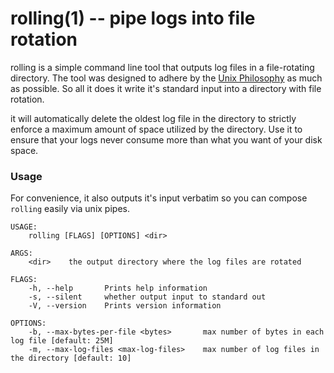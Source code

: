 # rolling(1) -- pipe logs into file rotation

rolling is a simple command line tool that outputs log files in a file-rotating directory.
The tool was designed to adhere by the [Unix Philosophy](https://en.wikipedia.org/wiki/Unix_philosophy)
as much as possible. So all it does it write it's standard input into a directory with file rotation.

it will automatically delete the oldest log file in the directory to strictly enforce a maximum amount
of space utilized by the directory. Use it to ensure that your logs never consume more than what you want of your disk space.


### Usage

For convenience, it also outputs it's input verbatim so you can compose `rolling` easily via unix pipes.

```man
USAGE:
    rolling [FLAGS] [OPTIONS] <dir>

ARGS:
    <dir>    the output directory where the log files are rotated

FLAGS:
    -h, --help       Prints help information
    -s, --silent     whether output input to standard out
    -V, --version    Prints version information

OPTIONS:
    -b, --max-bytes-per-file <bytes>       max number of bytes in each log file [default: 25M]
    -m, --max-log-files <max-log-files>    max number of log files in the directory [default: 10]
```
